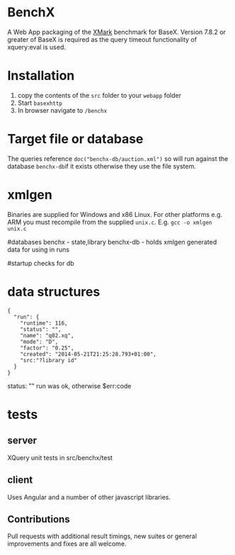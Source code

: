 # BenchX

A Web App packaging of the [XMark](http://www.xml-benchmark.org) benchmark for BaseX.
Version 7.8.2 or greater of BaseX is required as the query timeout functionality 
of xquery:eval is used.

# Installation

1. copy the contents of the `src` folder to your `webapp` folder 
1. Start `basexhttp`
1. In browser navigate to `/benchx`

# Target file or database
The queries reference `doc("benchx-db/auction.xml")` so will run against the 
database `benchx-db`if it exists otherwise they use the file system.

# xmlgen
Binaries are supplied for Windows and x86 Linux. For other platforms e.g. ARM you 
must recompile from the supplied `unix.c`. E.g.
`gcc -o xmlgen unix.c`

#databases
benchx - state,library
benchx-db - holds xmlgen generated data for using in runs

#startup
checks for db 
# data structures
````
{
  "run": {
    "runtime": 116,
    "status": "",
    "name": "q02.xq",
    "mode": "D",
    "factor": "0.25",
    "created": "2014-05-21T21:25:28.793+01:00",
    "src:"?library id"
  }
}
````
status: "" run was ok, otherwise $err:code

# tests
## server
 XQuery unit tests in src/benchx/test
 
## client 
Uses Angular and a number of other javascript libraries.
## Contributions
Pull requests with additional result timings, 
new suites or general improvements and fixes are all welcome.